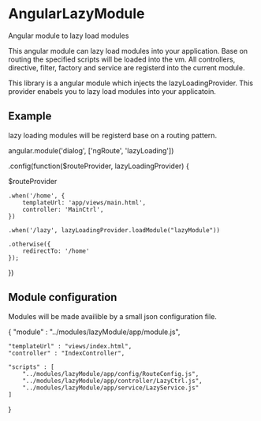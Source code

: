 AngularLazyModule
=================

Angular module to lazy load modules

This angular module can lazy load modules into your application. Base on routing the specified scripts will be loaded into the vm. All controllers, directive, filter, factory and service are registerd into the current module.

This library is a angular module which injects the lazyLoadingProvider. This provider enabels you to lazy load modules into your applicatoin. 

Example
-----------
lazy loading modules will be registerd base on a routing pattern.

angular.module('dialog', ['ngRoute', 'lazyLoading'])

.config(function($routeProvider, lazyLoadingProvider) {
			
  $routeProvider
	
	.when('/home', {
		templateUrl: 'app/views/main.html',
		controller: 'MainCtrl',
	})
	
	.when('/lazy', lazyLoadingProvider.loadModule("lazyModule"))
	
	.otherwise({
		redirectTo: '/home'
	});
	
})

Module configuration
-----------
Modules will be made availible by a small json configuration file.

{
	"module" : "../modules/lazyModule/app/module.js",
	
	"templateUrl" : "views/index.html",
	"controller" : "IndexController",
	
	"scripts" : [
		"../modules/lazyModule/app/config/RouteConfig.js", 
		"../modules/lazyModule/app/controller/LazyCtrl.js",
		"../modules/lazyModule/app/service/LazyService.js"
	]
}

